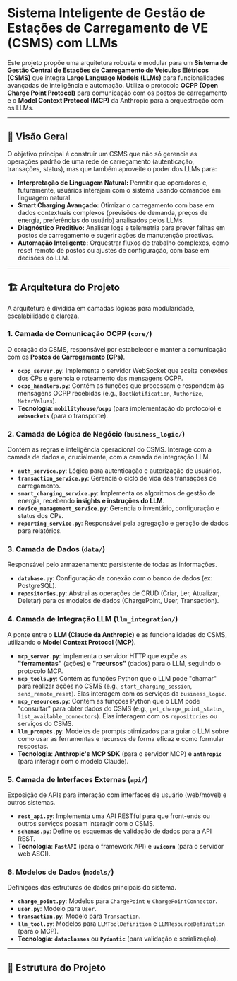 # Sistema Inteligente de Gestão de Estações de Carregamento de VE (CSMS) com LLMs

Este projeto propõe uma arquitetura robusta e modular para um **Sistema de Gestão Central de Estações de Carregamento de Veículos Elétricos (CSMS)** que integra **Large Language Models (LLMs)** para funcionalidades avançadas de inteligência e automação. Utiliza o protocolo **OCPP (Open Charge Point Protocol)** para comunicação com os postos de carregamento e o **Model Context Protocol (MCP)** da Anthropic para a orquestração com os LLMs.

---

## 🚀 Visão Geral

O objetivo principal é construir um CSMS que não só gerencie as operações padrão de uma rede de carregamento (autenticação, transações, status), mas que também aproveite o poder dos LLMs para:

* **Interpretação de Linguagem Natural:** Permitir que operadores e, futuramente, usuários interajam com o sistema usando comandos em linguagem natural.
* **Smart Charging Avançado:** Otimizar o carregamento com base em dados contextuais complexos (previsões de demanda, preços de energia, preferências do usuário) analisados pelos LLMs.
* **Diagnóstico Preditivo:** Analisar logs e telemetria para prever falhas em postos de carregamento e sugerir ações de manutenção proativas.
* **Automação Inteligente:** Orquestrar fluxos de trabalho complexos, como reset remoto de postos ou ajustes de configuração, com base em decisões do LLM.

---

## 🏗️ Arquitetura do Projeto

A arquitetura é dividida em camadas lógicas para modularidade, escalabilidade e clareza.

### **1. Camada de Comunicação OCPP (`core/`)**
O coração do CSMS, responsável por estabelecer e manter a comunicação com os **Postos de Carregamento (CPs)**.
* **`ocpp_server.py`**: Implementa o servidor WebSocket que aceita conexões dos CPs e gerencia o roteamento das mensagens OCPP.
* **`ocpp_handlers.py`**: Contém as funções que processam e respondem às mensagens OCPP recebidas (e.g., `BootNotification`, `Authorize`, `MeterValues`).
* **Tecnologia**: **`mobilityhouse/ocpp`** (para implementação do protocolo) e **`websockets`** (para o transporte).

### **2. Camada de Lógica de Negócio (`business_logic/`)**
Contém as regras e inteligência operacional do CSMS. Interage com a camada de dados e, crucialmente, com a camada de integração LLM.
* **`auth_service.py`**: Lógica para autenticação e autorização de usuários.
* **`transaction_service.py`**: Gerencia o ciclo de vida das transações de carregamento.
* **`smart_charging_service.py`**: Implementa os algoritmos de gestão de energia, recebendo **insights e instruções do LLM**.
* **`device_management_service.py`**: Gerencia o inventário, configuração e status dos CPs.
* **`reporting_service.py`**: Responsável pela agregação e geração de dados para relatórios.

### **3. Camada de Dados (`data/`)**
Responsável pelo armazenamento persistente de todas as informações.
* **`database.py`**: Configuração da conexão com o banco de dados (ex: PostgreSQL).
* **`repositories.py`**: Abstrai as operações de CRUD (Criar, Ler, Atualizar, Deletar) para os modelos de dados (ChargePoint, User, Transaction).

### **4. Camada de Integração LLM (`llm_integration/`)**
A ponte entre o **LLM (Claude da Anthropic)** e as funcionalidades do CSMS, utilizando o **Model Context Protocol (MCP)**.
* **`mcp_server.py`**: Implementa o servidor HTTP que expõe as **"ferramentas"** (ações) e **"recursos"** (dados) para o LLM, seguindo o protocolo MCP.
* **`mcp_tools.py`**: Contém as funções Python que o LLM pode "chamar" para realizar ações no CSMS (e.g., `start_charging_session`, `send_remote_reset`). Elas interagem com os serviços da `business_logic`.
* **`mcp_resources.py`**: Contém as funções Python que o LLM pode "consultar" para obter dados do CSMS (e.g., `get_charge_point_status`, `list_available_connectors`). Elas interagem com os `repositories` ou serviços do CSMS.
* **`llm_prompts.py`**: Modelos de prompts otimizados para guiar o LLM sobre como usar as ferramentas e recursos de forma eficaz e como formular respostas.
* **Tecnologia**: **Anthropic's MCP SDK** (para o servidor MCP) e **`anthropic`** (para interagir com o modelo Claude).

### **5. Camada de Interfaces Externas (`api/`)**
Exposição de APIs para interação com interfaces de usuário (web/móvel) e outros sistemas.
* **`rest_api.py`**: Implementa uma API RESTful para que front-ends ou outros serviços possam interagir com o CSMS.
* **`schemas.py`**: Define os esquemas de validação de dados para a API REST.
* **Tecnologia**: **`FastAPI`** (para o framework API) e **`uvicorn`** (para o servidor web ASGI).

### **6. Modelos de Dados (`models/`)**
Definições das estruturas de dados principais do sistema.
* **`charge_point.py`**: Modelos para `ChargePoint` e `ChargePointConnector`.
* **`user.py`**: Modelo para `User`.
* **`transaction.py`**: Modelo para `Transaction`.
* **`llm_tool.py`**: Modelos para `LLMToolDefinition` e `LLMResourceDefinition` (para o MCP).
* **Tecnologia**: **`dataclasses`** ou **`Pydantic`** (para validação e serialização).

---

## 📂 Estrutura do Projeto